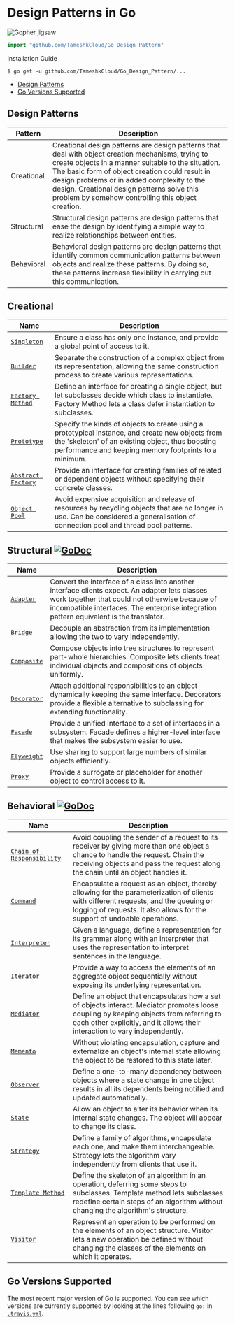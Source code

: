 # Design Patterns in Go

![Gopher jigsaw](jigsaw.png)

``` go
import "github.com/TameshkCloud/Go_Design_Pattern"
```

Installation Guide

```
$ go get -u github.com/TameshkCloud/Go_Design_Pattern/...
```

 * [Design Patterns](#design-patterns)
 * [Go Versions Supported](#go-versions-supported)

## Design Patterns

Pattern    | Description
-----------|------------
Creational | Creational design patterns are design patterns that deal with object creation mechanisms, trying to create objects in a manner suitable to the situation. The basic form of object creation could result in design problems or in added complexity to the design. Creational design patterns solve this problem by somehow controlling this object creation.
Structural | Structural design patterns are design patterns that ease the design by identifying a simple way to realize relationships between entities.
Behavioral | Behavioral design patterns are design patterns that identify common communication patterns between objects and realize these patterns. By doing so, these patterns increase flexibility in carrying out this communication.

## Creational

Name       | Description                               
-----------|-------------------------------------------
[`Singleton`](./Creational/singleton.go) | Ensure a class has only one instance, and provide a global point of access to it.
[`Builder`](./creational/builder.go) | Separate the construction of a complex object from its representation, allowing the same construction process to create various representations.
[`Factory Method`](./creational/factory_method.go) | Define an interface for creating a single object, but let subclasses decide which class to instantiate. Factory Method lets a class defer instantiation to subclasses.
[`Prototype`](./creational/prototype.go) | Specify the kinds of objects to create using a prototypical instance, and create new objects from the 'skeleton' of an existing object, thus boosting performance and keeping memory footprints to a minimum.
[`Abstract Factory`](./creational/abstract_factory.go) | Provide an interface for creating families of related or dependent objects without specifying their concrete classes.
[`Object Pool`](./creational/object_pool.go) | Avoid expensive acquisition and release of resources by recycling objects that are no longer in use. Can be considered a generalisation of connection pool and thread pool patterns.

## Structural [![GoDoc](https://godoc.org/github.com/bvwells/go-patterns/structural?status.svg)](https://godoc.org/github.com/bvwells/go-patterns/structutal)

Name       | Description                               
-----------|-------------------------------------------
[`Adapter`](./structural/adapter.go) | Convert the interface of a class into another interface clients expect. An adapter lets classes work together that could not otherwise because of incompatible interfaces. The enterprise integration pattern equivalent is the translator.
[`Bridge`](./structural/bridge.go) | Decouple an abstraction from its implementation allowing the two to vary independently.
[`Composite`](./structural/composite.go) | Compose objects into tree structures to represent part-whole hierarchies. Composite lets clients treat individual objects and compositions of objects uniformly.
[`Decorator`](./structural/decorator.go) | Attach additional responsibilities to an object dynamically keeping the same interface. Decorators provide a flexible alternative to subclassing for extending functionality.
[`Facade`](./structural/facade.go) | Provide a unified interface to a set of interfaces in a subsystem. Facade defines a higher-level interface that makes the subsystem easier to use.
[`Flyweight`](./structural/flyweight.go) | Use sharing to support large numbers of similar objects efficiently.
[`Proxy`](./structural/proxy.go) | Provide a surrogate or placeholder for another object to control access to it.

## Behavioral [![GoDoc](https://godoc.org/github.com/bvwells/go-patterns/behavioral?status.svg)](https://godoc.org/github.com/bvwells/go-patterns/behavioral)

Name       | Description                               
-----------|-------------------------------------------
[`Chain of Responsibility`](./behavioral/chain_of_responsibility.go) | Avoid coupling the sender of a request to its receiver by giving more than one object a chance to handle the request. Chain the receiving objects and pass the request along the chain until an object handles it.
[`Command`](./behavioral/command.go) | Encapsulate a request as an object, thereby allowing for the parameterization of clients with different requests, and the queuing or logging of requests. It also allows for the support of undoable operations.
[`Interpreter`](./behavioral/interpreter.go) | Given a language, define a representation for its grammar along with an interpreter that uses the representation to interpret sentences in the language.
[`Iterator`](./behavioral/iterator.go) | Provide a way to access the elements of an aggregate object sequentially without exposing its underlying representation.
[`Mediator`](./behavioral/mediator.go) | Define an object that encapsulates how a set of objects interact. Mediator promotes loose coupling by keeping objects from referring to each other explicitly, and it allows their interaction to vary independently.
[`Memento`](./behavioral/memento.go) | Without violating encapsulation, capture and externalize an object's internal state allowing the object to be restored to this state later.
[`Observer`](./behavioral/observer.go) | Define a one-to-many dependency between objects where a state change in one object results in all its dependents being notified and updated automatically.
[`State`](./behavioral/state.go) | Allow an object to alter its behavior when its internal state changes. The object will appear to change its class.
[`Strategy`](./behavioral/strategy.go) | Define a family of algorithms, encapsulate each one, and make them interchangeable. Strategy lets the algorithm vary independently from clients that use it.
[`Template Method`](./behavioral/template_method.go) | Define the skeleton of an algorithm in an operation, deferring some steps to subclasses. Template method lets subclasses redefine certain steps of an algorithm without changing the algorithm's structure.
[`Visitor`](./behavioral/visitor.go) | Represent an operation to be performed on the elements of an object structure. Visitor lets a new operation be defined without changing the classes of the elements on which it operates.

## Go Versions Supported

The most recent major version of Go is supported. You can see which versions are
currently supported by looking at the lines following `go:` in
[`.travis.yml`](.travis.yml).

[creational-ref]: https://godoc.org/github.com/bvwells/go-patterns/creational
[structural-ref]: https://godoc.org/github.com/bvwells/go-patterns/structural
[behavioral-ref]: https://godoc.org/github.com/bvwells/go-patterns/behavioral
